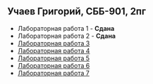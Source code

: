 ## Учаев Григорий, СББ-901, 2пг
* Лабораторная работа 1 - **Сдана**
* Лабораторная работа 2 - **Сдана**
* [Лабораторная работа 3](https://github.com/meiiion/programing-labs/blob/master/lab03/main.cpp)
* [Лабораторная работа 4](https://github.com/meiiion/programing-labs/blob/master/lab04/main.cpp)
* [Лабораторная работа 5](https://github.com/meiiion/programing-labs/blob/master/lab05/main.cpp)
* [Лабораторная работа 6](https://github.com/meiiion/programing-labs/blob/master/lab06/main.cpp)
* [Лабораторная работа 7](https://github.com/meiiion/programing-labs/blob/master/lab07/main.cpp)
